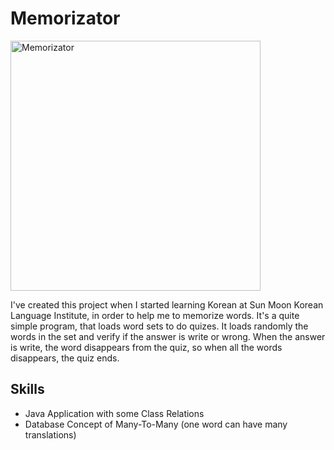 # Memorizator

<img src="https://lh3.googleusercontent.com/nTm-nkpM3U48oPGVGses4lY0SwBEJgYYfVhXvU5KkjH2PqBGa_E3dnVDDYPaXOPmjXECkCFbOK0lfr_izQeL6bLiiuxM7gLCdMd395289i3phB7XRgazQdeN3axjmcXga9MU6XTaN0JZ6XsMV3h_9bd9XqT8pUC50v3CGJxrdTqkRUZkEjQugw8_UJZ5O5Wlm_0wmvA61097iZMkMokUpYM4DU6IQ1rjUWDToB3DNS3Mhn5kwB6youXQcuFH7ASWNcbPeLlGLgHOSZklghkejagEDHrvUJRaOCUME6HswVe489ea8DCWE1Luev3IgQ7XxZNX94H8FCZ3YiDTqmAKGr7rnjsl29gYbK6-QMIwc-y6sh_sPpP45dn8QnpZIp39uNAfSSOHRkUi_MAjjKzBsR7Q5K4v3LAsnGvuAAy8D7nyWM-Ank1x2Kh-7iNIR4aS1KtNIatGFwqi_eo77px5jKkG4eKSJHF_bhRohC51E3ugr5gHPjR-gxPNrFDyXxVUqyjjs-9bVQtM9mZXaC-TEoK8qg8EBftG240jnV7Z6zBrIwXnoZZBkAs-xabt-r76dO1YXbeT-A9CB8YHfY53LiJNNMOHGvNszJSbcusG5r9oyKTgEpxB8_VZTu9YqXcb4za-Xw2XNct_JhGlp22-HQy46ISfVQ_DOybVu67Gd6smoOetUBzBvkrvlEfgojrGvvASa8dk1fB6YlTpwx-5IsAUlw=w606-h552-no" height="400" alt="Memorizator">

I've created this project when I started learning Korean at Sun Moon Korean Language Institute, in order to help me to memorize words.
It's a quite simple program, that loads word sets to do quizes. It loads randomly the words in the set and verify if the answer is write or wrong.
When the answer is write, the word disappears from the quiz, so when all the words disappears, the quiz ends.

## Skills

- Java Application with some Class Relations
- Database Concept of Many-To-Many (one word can have many translations)
